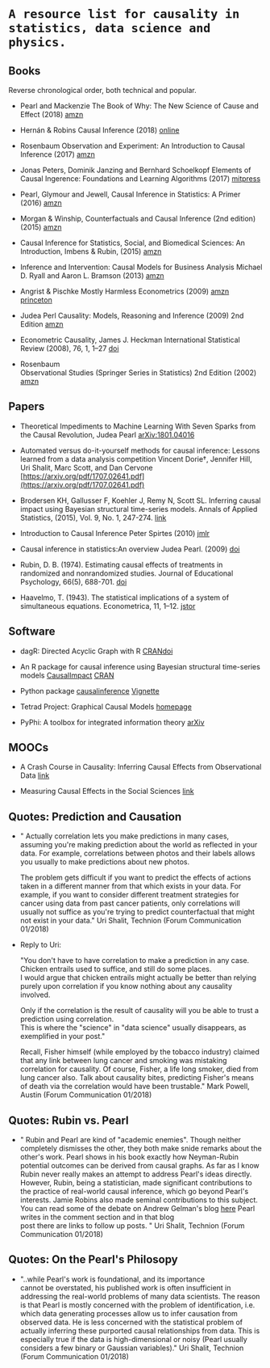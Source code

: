 # `A resource list for causality in statistics, data science and physics.`

## Books

Reverse chronological order, both technical and popular.

* Pearl and Mackenzie
  The Book of Why: The New Science of Cause and Effect (2018)
  [amzn](https://www.amzn.com/dp/046509760X)

* Hernán & Robins
  Causal Inference (2018)
  [online](http://bit.ly/2mSeeXI)

* Rosenbaum
  Observation and Experiment: An Introduction to Causal Inference (2017)
  [amzn](https://www.amzn.com/dp/067497557X/)

* Jonas Peters, Dominik Janzing and Bernhard Schoelkopf
  Elements of Causal Ingerence: Foundations and Learning Algorithms (2017)
  [mitpress](https://mitpress.mit.edu/books/elements-causal-inference)

* Pearl, Glymour and Jewell,
  Causal Inference in Statistics: A Primer (2016)
  [amzn](https://www.amzn.com/dp/1119186846)

* Morgan & Winship,
  Counterfactuals and Causal Inference (2nd edition) (2015)
  [amzn](https://www.amzn.com/dp/1107694167)

* Causal Inference for Statistics, Social, and Biomedical Sciences: 
  An Introduction, Imbens & Rubin, (2015)
  [amzn](https://www.amzn.com/dp/0521885884)
  
* Inference and Intervention: Causal Models for Business Analysis
  Michael D. Ryall and Aaron L. Bramson (2013)
  [amzn](https://www.amzn.com/dp/0415657598)

* Angrist & Pischke 
  Mostly Harmless Econometrics (2009)
  [amzn](https://www.amzn.com/dp/0691120358/)
  [princeton](https://press.princeton.edu/titles/8769.html)

* Judea Perl 
  Causality: Models, Reasoning and Inference (2009) 2nd Edition
  [amzn](https://www.amz.com/dp/052189560X)
  
* Econometric Causality, 
  James J. Heckman
  International Statistical Review (2008), 76, 1, 1–27 
  [doi](http://dx.doi.org/10.1111/j.1751-5823.2007.00024.x)
  
* Rosenbaum  
  Observational Studies (Springer Series in Statistics) 2nd Edition  (2002)
  [amzn](https://www.amzn.com/dp/0387989676)

  

## Papers

* Theoretical Impediments to Machine Learning With Seven Sparks 
  from the Causal Revolution, Judea Pearl
  [arXiv:1801.04016](https://arxiv.org/abs/1801.04016)

* Automated versus do-it-yourself methods for causal inference: 
  Lessons learned from a data analysis competition
  Vincent Dorie†, Jennifer Hill, Uri Shalit, Marc Scott, and Dan Cervone
  [https://arxiv.org/pdf/1707.02641.pdf](https://arxiv.org/pdf/1707.02641.pdf)
  
* Brodersen KH, Gallusser F, Koehler J, Remy N, Scott SL. 
  Inferring causal impact using Bayesian structural time-series models. 
  Annals of Applied Statistics, (2015), Vol. 9, No. 1, 247-274. 
  [link](http://research.google.com/pubs/pub41854.html)

* Introduction to Causal Inference
  Peter Spirtes
  (2010) [jmlr](http://www.jmlr.org/papers/v11/spirtes10a.html)

* Causal inference in statistics:An overview 
  Judea Pearl. (2009) [doi](http://dx.doi.org/10.1214/09-SS057)

* Rubin, D. B. (1974). Estimating causal effects of treatments 
  in randomized and nonrandomized studies. 
  Journal of Educational Psychology, 66(5), 688-701.
  [doi](http://dx.doi.org/10.1037/h0037350)
  
* Haavelmo, T. (1943). 
  The statistical implications of a system of simultaneous equations. 
  Econometrica, 11, 1–12.
  [jstor](http://links.jstor.org/sici?sici=0012-9682%28194301%2911%3A1%3C1%3ATSIOAS%3E2.0.CO%3B2-N)

## Software

* dagR: Directed Acyclic Graph with R
  [CRAN](https://cran.r-project.org/web/packages/dagR/index.html)[doi](http://dx.doi.org/10.1097/EDE.0b013e3181e09112)

* An R package for causal inference using Bayesian structural 
  time-series models 
  [CausalImpact](https://google.github.io/CausalImpact/CausalImpact.html)
  [CRAN](https://cran.r-project.org/package=CausalImpact)

* Python package [causalinference](https://github.com/laurencium/causalinference) [Vignette](https://github.com/laurencium/causalinference/blob/master/docs/tex/vignette.pdf)

* Tetrad Project: Graphical Causal Models [homepage](http://www.phil.cmu.edu/tetrad/)

* PyPhi: A toolbox for integrated information theory [arXiv](https://arxiv.org/abs/1712.09644)

## MOOCs

* A Crash Course in Causality: Inferring Causal Effects from Observational Data [link](https://www.coursera.org/learn/crash-course-in-causality)

* Measuring Causal Effects in the Social Sciences [link](https://www.coursera.org/learn/causal-effects)
 
## Quotes: Prediction and Causation

* " Actually correlation lets you make predictions 
   in many cases, assuming you're making prediction 
   about the world as reflected in your data. 
   For example, correlations between photos and 
   their labels allows you usually to make predictions 
   about new photos. 

   The problem gets difficult if you want to predict the 
   effects of actions taken in a different manner from 
   that which exists in your data. For example, if you 
   want to consider different treatment strategies for 
   cancer using data from past cancer patients, only 
   correlations will usually not suffice as you're 
   trying to predict counterfactual that might not exist in your data."
   Uri Shalit, Technion (Forum Communication 01/2018)

*  Reply to Uri: 

    "You don't have to have correlation to make a prediction in any case.  
    Chicken entrails used to suffice, and still do some places.  
    I would argue that chicken entrails might actually be better 
    than relying purely upon correlation if you know nothing 
    about any causality involved.

     Only if the correlation is the result of causality will 
     you be able to trust a prediction using correlation.  
     This is where the "science" in "data science" usually disappears, 
     as exemplified in your post."

     Recall, Fisher himself (while employed by the tobacco industry) 
     claimed that any link between lung cancer and smoking was mistaking 
     correlation for causality.  Of course, Fisher, a life long smoker, 
     died from lung cancer also.  Talk about causality bites, 
     predicting Fisher's means of death via the correlation would 
     have been trustable."
     Mark Powell, Austin (Forum Communication 01/2018)

## Quotes: Rubin vs. Pearl

* " Rubin and Pearl are kind of "academic enemies". 
  Though neither completely dismisses the other, 
  they both make snide remarks about the other's work. 
  Pearl shows in his book exactly how Neyman-Rubin 
  potential outcomes can be derived from causal graphs. 
  As far as I know Rubin never really makes an 
  attempt to address Pearl's ideas directly. 
  However, Rubin, being a statistician, made 
  significant contributions to the practice of real-world 
  causal inference, which go beyond Pearl's interests. 
  Jamie Robins also made seminal contributions to this subject.
  You can read some of the debate on Andrew Gelman's blog 
  [here](http://andrewgelman.com/2009/07/05/disputes_about/)
  Pearl writes in the comment section and in that blog  
  post there are links to follow up posts. "
  Uri Shalit, Technion (Forum Communication 01/2018)

## Quotes: On the Pearl's Philosopy

* "..while Pearl's work is foundational, and its importance  
  cannot be overstated, his published work is often 
  insufficient in addressing the real-world problems of 
  many data scientists. The reason is that Pearl is mostly 
  concerned with the problem of identification, i.e. which data 
  generating processes allow us to infer causation from observed data. 
  He is less concerned with the statistical problem of actually 
  inferring these purported causal relationships from data. 
  This is especially true if the data is high-dimensional 
   or noisy (Pearl usually considers a few binary or Gaussian variables)."
  Uri Shalit, Technion (Forum Communication 01/2018)
